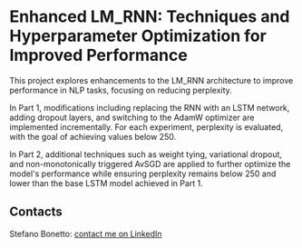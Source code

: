 # Enhanced LM_RNN: Techniques and Hyperparameter Optimization for Improved Performance

This project explores enhancements to the LM_RNN architecture to improve performance in NLP tasks, focusing on reducing perplexity. 

In Part 1, modifications including replacing the RNN with an LSTM network, adding dropout layers, and switching to the AdamW optimizer are implemented incrementally. For each experiment, perplexity is evaluated, with the goal of achieving values below 250. 

In Part 2, additional techniques such as weight tying, variational dropout, and non-monotonically triggered AvSGD are applied to further optimize the model's performance while ensuring perplexity remains below 250 and lower than the base LSTM model achieved in Part 1.

## Contacts

Stefano Bonetto: [contact me on LinkedIn](https://www.linkedin.com/in/stefano-bonetto)

